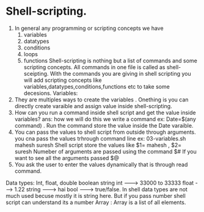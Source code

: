 # Shell-scripting.

1. In general any programming or scripting concepts we have
   1. variables
   2. datatypes
   3. conditions
   4. loops
   5. functions
Shell-scripting is nothing but a list of commands and some scripting concepts. All commands in one file is called as shell-sceipting. With the commands you are giving in shell scripting you will add scripting concepts like variables,datatypes,conditions,functions etc to take some decesions.
Variables:
 1. They are multiples ways to create the variables . Onething is you can directly create varaible and assign value inside shell-scripting.
 2. How can you run a command inside shell script and get the value inside variables?
 ans: how we will do this we write a command ex: Date=$(any command) . Run the command store the value inside the Date varaible.
 3. You can pass the values to shell script from outside through arguments.
 you cna pass the values trhrough command line ex: 03-variables.sh mahesh suresh 
 Shell script store the values like $1= mahesh , $2= suresh
 Numeber of arguments are passed using the command $#
 If you want to see all the arguments passed $@
 4. You ask the user to enter the values dynamically that is through read command.

 Data types:
 Int, float, double boolean string
 int ---> 33000 to 33333
 float ---> 1.22
 string ---> hai
 bool ---> true/false.
 In shell data types are not much used becuse mostly it is string here. But if you pass number shell script can understand its a number
Array : Array is a list of all elements.


 



